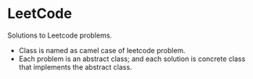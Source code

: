 # LeetCode
Solutions to Leetcode problems.
* Class is named as camel case of leetcode problem.
* Each problem is an abstract class; and each solution is concrete class that implements the abstract class.
